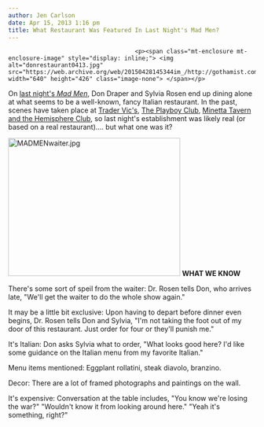 ```yaml
---
author: Jen Carlson
date: Apr 15, 2013 1:16 pm
title: What Restaurant Was Featured In Last Night's Mad Men?
---
```


	
										<p><span class="mt-enclosure mt-enclosure-image" style="display: inline;"> <img alt="donrestaurant0413.jpg" src="https://web.archive.org/web/20150428145344im_/http://gothamist.com/attachments/arts_jen/donrestaurant0413.jpg" width="640" height="426" class="image-none"> </span></p>

<p>On <a href="https://web.archive.org/web/20150428145344/http://gothamist.com/2013/04/15/mad_men_17.php">last night&apos;s <em>Mad Men</em></a>, Don Draper and Sylvia Rosen end up dining alone at what seems to be a well-known, fancy Italian restaurant. In the past, scenes have taken place at <a href="https://web.archive.org/web/20150428145344/http://gothamist.com/2012/05/14/mad_men_12.php">Trader Vic&apos;s</a>, <a href="https://web.archive.org/web/20150428145344/http://gothamist.com/2011/05/09/was_nycs_playboy_club_more_or_less.php#photo-8">The Playboy Club</a>, <a href="https://web.archive.org/web/20150428145344/http://gothamist.com/2012/04/30/mad_men_9.php">Minetta Tavern and the Hemisphere Club</a>, so last night&apos;s establishment was likely real (or based on a real restaurant).... but what one was it? </p>

<p><span class="mt-enclosure mt-enclosure-image" style="display: inline;"> <img alt="MADMENwaiter.jpg" src="https://web.archive.org/web/20150428145344im_/http://gothamist.com/attachments/arts_jen/MADMENwaiter.jpg" width="350" height="281" class="image-right"> </span><strong>WHAT WE KNOW</strong></p>

<p>There&apos;s some sort of speil from the waiter: Dr. Rosen tells Don, who arrives late, &quot;We&apos;ll get the waiter to do the whole show again.&quot;</p>

<p>It may be a little bit exclusive: Upon having to depart before dinner even begins, Dr. Rosen tells Don and Sylvia, &quot;I&apos;m not taking the foot out of my door of this restaurant. Just order for four or they&apos;ll punish me.&quot;</p>

<p>It&apos;s Italian: Don asks Sylvia what to order, &quot;What looks good here? I&apos;d like some guidance on the Italian menu from my favorite Italian.&quot;</p>

<p>Menu items mentioned: Eggplant rollatini, steak diavolo, branzino.</p>

<p>Decor: There are a lot of framed photographs and paintings on the wall.</p>

<p>It&apos;s expensive: Conversation at the table includes, &quot;You know we&apos;re losing the war?&quot; &quot;Wouldn&apos;t know it from looking around here.&quot; &quot;Yeah it&apos;s something, right?&quot;</p>					
										
									
				